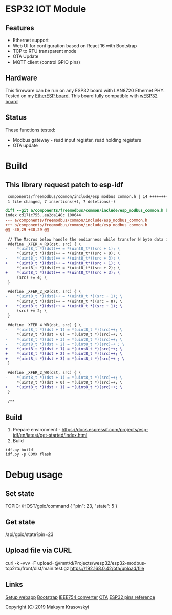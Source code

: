 # ESP32 IOT Module

## Features
* Ethernet support
* Web UI for configuration based on React 16 with Bootstrap
* TCP to RTU transparent mode
* OTA Update
* MQTT client (control GPIO pins)

## Hardware
This firmware can be run on any ESP32 board with LAN8720 Ethernet PHY.
Tested on my [EtherESP board](http://www.maxx.net.ua/?p=484). This board fully compatible with [wESP32 board](https://wesp32.com/)

## Status
These functions tested:
* Modbus gateway - read input register, read holding registers
* OTA update

# Build

## This library request patch to esp-idf 
```diff
 components/freemodbus/common/include/esp_modbus_common.h | 14 +++++++-------
 1 file changed, 7 insertions(+), 7 deletions(-)

diff --git a/components/freemodbus/common/include/esp_modbus_common.h b/components/freemodbus/common/include/esp_modbus_common.h
index cd171c755..ea2da148c 100644
--- a/components/freemodbus/common/include/esp_modbus_common.h
+++ b/components/freemodbus/common/include/esp_modbus_common.h
@@ -30,29 +30,29 @@
 
 // The Macros below handle the endianness while transfer N byte data into buffer
 #define _XFER_4_RD(dst, src) { \
-    *(uint8_t *)(dst)++ = *(uint8_t*)(src + 1); \
     *(uint8_t *)(dst)++ = *(uint8_t*)(src + 0); \
-    *(uint8_t *)(dst)++ = *(uint8_t*)(src + 3); \
+    *(uint8_t *)(dst)++ = *(uint8_t*)(src + 1); \
     *(uint8_t *)(dst)++ = *(uint8_t*)(src + 2); \
+    *(uint8_t *)(dst)++ = *(uint8_t*)(src + 3); \
     (src) += 4; \
 }
 
 #define _XFER_2_RD(dst, src) { \
-    *(uint8_t *)(dst)++ = *(uint8_t *)(src + 1); \
     *(uint8_t *)(dst)++ = *(uint8_t *)(src + 0); \
+    *(uint8_t *)(dst)++ = *(uint8_t *)(src + 1); \
     (src) += 2; \
 }
 
 #define _XFER_4_WR(dst, src) { \
-    *(uint8_t *)(dst + 1) = *(uint8_t *)(src)++; \
     *(uint8_t *)(dst + 0) = *(uint8_t *)(src)++; \
-    *(uint8_t *)(dst + 3) = *(uint8_t *)(src)++; \
-    *(uint8_t *)(dst + 2) = *(uint8_t *)(src)++ ; \
+    *(uint8_t *)(dst + 1) = *(uint8_t *)(src)++; \
+    *(uint8_t *)(dst + 2) = *(uint8_t *)(src)++; \
+    *(uint8_t *)(dst + 3) = *(uint8_t *)(src)++ ; \
 }
 
 #define _XFER_2_WR(dst, src) { \
-    *(uint8_t *)(dst + 1) = *(uint8_t *)(src)++; \
     *(uint8_t *)(dst + 0) = *(uint8_t *)(src)++; \
+    *(uint8_t *)(dst + 1) = *(uint8_t *)(src)++; \
 }
 
 /**
```

## Build
1. Prepare environment - https://docs.espressif.com/projects/esp-idf/en/latest/get-started/index.html
2. Build
```
idf.py build
idf.py -p COMX flash
```

# Debug usage
## Set state
TOPIC: /HOST/gpio/command
{
  "pin": 23,
  "state": 5
}

## Get state
/api/gpio/state?pin=23

## Upload file via CURL
curl -k -vvv -F upload=@/mnt/d/Projects/wesp32/esp32-modbus-tcp2rtu/front/dist/main.test.gz https://192.168.0.42/ota/upload/file

## Links
[Setup webapp](https://www.valentinog.com/blog/babel/)
[Bootstrap](https://www.turtle-techies.com/post/react-navbar-with-bootstrap-4/)
[IEEE754 converter](https://www.h-schmidt.net/FloatConverter/IEEE754.html)
[OTA](https://github.com/versamodule/ESP32-OTA-Webserver/blob/master/OTAServer.c)
[ESP32 pins reference](https://randomnerdtutorials.com/esp32-pinout-reference-gpios/)


Copyright (C) 2019 Maksym Krasovskyi